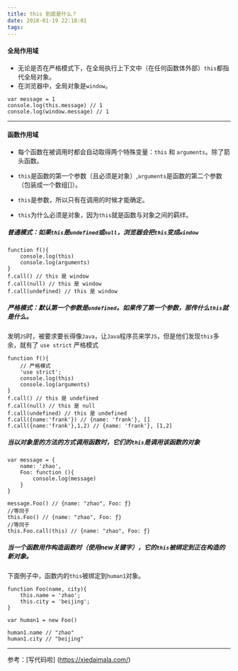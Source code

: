 ```yaml
---
title: this 到底是什么？ 
date: 2018-01-19 22:18:01
tags:
---
```

#### 全局作用域
* 无论是否在严格模式下，在全局执行上下文中（在任何函数体外部）`this`都指代全局对象。
* 在浏览器中，全局对象是`window`。

```
var message = 1
console.log(this.message) // 1
console.log(window.message) // 1
```
---

#### 函数作用域

* 每个函数在被调用时都会自动取得两个特殊变量：`this` 和 `arguments`。除了箭头函数。

* `this`是函数的第一个参数（且必须是对象）,`arguments`是函数的第二个参数（包装成一个数组[]）。

* `this`是参数，所以只有在调用的时候才能确定。

* `this`为什么必须是对象，因为`this`就是函数与对象之间的羁绊。

##### 普通模式：如果`this`是`undefined`或`null`，浏览器会把`this`变成`window`

```
function f(){
	console.log(this)
	console.log(arguments)
}
f.call() // this 是 window
f.call(null) // this 是 window
f.call(undefined) // this 是 window
```

##### 严格模式：默认第一个参数是`undefined`。如果传了第一个参数，那传什么`this`就是什么。

发明`JS`时，被要求要长得像`Java`，让`Java`程序员来学`JS`，但是他们发现`this`多余，就有了 `use strict` 严格模式

```
function f(){
	// 严格模式
  	'use strict';
	console.log(this)
	console.log(arguments)
}
f.call() // this 是 undefined
f.call(null) // this 是 null
f.call(undefined) // this 是 undefined
f.call({name:'frank'}) // {name: 'frank'}, []
f.call({name:'frank'},1,2) // {name: 'frank'}, [1,2]
```
##### 当以对象里的方法的方式调用函数时，它们的`this`是调用该函数的对象

```
var message = {
	name: 'zhao',
	Foo: function (){
		console.log(message)
	}
}
	
message.Foo() // {name: "zhao", Foo: ƒ}
//等同于
this.Foo() // {name: "zhao", Foo: ƒ}
//等同于
this.Foo.call(this) // {name: "zhao", Foo: ƒ}
```


##### 当一个函数用作构造函数时（使用new关键字），它的`this`被绑定到正在构造的新对象。

下面例子中，函数内的`this`被绑定到`human1`对象。

```
function Foo(name, city){
	this.name = 'zhao';
	this.city = 'beijing';
}
	
var human1 = new Foo() 

human1.name // "zhao"
human1.city // "beijing"

```

---

参考：[写代码啦] (https://xiedaimala.com/) 
	
